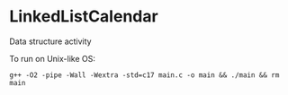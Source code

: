 # LinkedListCalendar

Data structure activity

To run on Unix-like OS:
```
g++ -O2 -pipe -Wall -Wextra -std=c17 main.c -o main && ./main && rm main
```